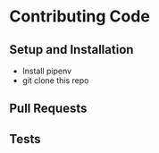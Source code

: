 # Contributing Code

## Setup and Installation

 * Install pipenv
 * git clone this repo

## Pull Requests

## Tests



